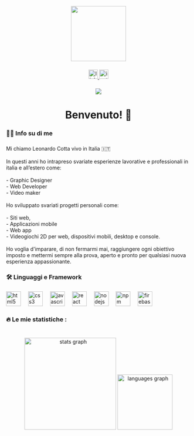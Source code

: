 <div align="center">
  <img height="150" src="https://media.licdn.com/dms/image/D4D03AQFs0itZbdi_Ww/profile-displayphoto-shrink_400_400/0/1701306763859?e=1721865600&v=beta&t=QhDY5wYJEbL_ZOuKDhIs0ZIMw7uQeunoc7bNeFgr9VQ"  />
</div>

###

<div align="center">
  <a href="https://www.linkedin.com/in/leonardo-cotta-873773183/" target="_blank">
    <img src="https://img.shields.io/static/v1?message=LinkedIn&logo=linkedin&label=&color=0077B5&logoColor=white&labelColor=&style=for-the-badge" height="25" alt="linkedin logo"  />
  </a>
  <a href="https://www.instagram.com/leonardocotta_/" target="_blank">
    <img src="https://img.shields.io/static/v1?message=Instagram&logo=instagram&label=&color=E4405F&logoColor=white&labelColor=&style=for-the-badge" height="25" alt="instagram logo"  />
  </a>
</div>

###

<div align="center">
  <img src="https://visitor-badge.laobi.icu/badge?page_id=meneyvaro11.meneyvaro11&"  />
</div>

###

<h1 align="center">Benvenuto! 👋</h1>

###

<h3 align="left">👩‍💻  Info su di me</h3>

###

<p align="left">Mi chiamo Leonardo Cotta vivo in Italia 🇮🇹 <br> <br>In questi anni ho intrapreso svariate esperienze lavorative e professionali in italia e all’estero come:<br><br>- Graphic Designer<br>- Web Developer<br>- Video maker<br><br>Ho sviluppato svariati progetti personali come:<br><br>- Siti web, <br>- Applicazioni mobile<br>- Web app<br>- Videogiochi 2D per web, dispositivi mobili, desktop e console. <br><br>Ho voglia d'imparare, di non fermarmi mai, raggiungere ogni obiettivo imposto e mettermi sempre alla prova, aperto e pronto per qualsiasi nuova esperienza appassionante.</p>

###

<h3 align="left">🛠 Linguaggi e Framework</h3>

###

<div align="left">
  <img src="https://cdn.jsdelivr.net/gh/devicons/devicon/icons/html5/html5-original.svg" height="40" alt="html5 logo"  />
  <img width="12" />
  <img src="https://cdn.jsdelivr.net/gh/devicons/devicon/icons/css3/css3-original.svg" height="40" alt="css3 logo"  />
  <img width="12" />
  <img src="https://cdn.jsdelivr.net/gh/devicons/devicon/icons/javascript/javascript-original.svg" height="40" alt="javascript logo"  />
  <img width="12" />
  <img src="https://cdn.jsdelivr.net/gh/devicons/devicon/icons/react/react-original.svg" height="40" alt="react logo"  />
  <img width="12" />
  <img src="https://cdn.jsdelivr.net/gh/devicons/devicon/icons/nodejs/nodejs-original.svg" height="40" alt="nodejs logo"  />
  <img width="12" />
  <img src="https://cdn.jsdelivr.net/gh/devicons/devicon/icons/npm/npm-original-wordmark.svg" height="40" alt="npm logo"  />
  <img width="12" />
  <img src="https://cdn.jsdelivr.net/gh/devicons/devicon/icons/firebase/firebase-plain.svg" height="40" alt="firebase logo"  />
</div>

###

<h3 align="left">🔥   Le mie statistiche :</h3>

###

<br clear="both">

<div align="center">
  <img src="https://github-readme-stats.vercel.app/api?username=meneyvaro11&hide_title=false&hide_rank=false&show_icons=true&include_all_commits=true&count_private=true&disable_animations=false&theme=dracula&locale=en&hide_border=false&order=1" height="250" alt="stats graph"  />
  <img src="https://github-readme-stats.vercel.app/api/top-langs?username=meneyvaro11&locale=en&hide_title=false&layout=compact&card_width=320&langs_count=5&theme=dracula&hide_border=false&order=2" height="150" alt="languages graph"  />
</div>

###
